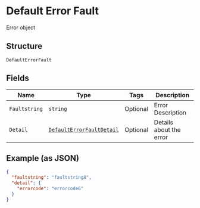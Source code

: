
# Default Error Fault

Error object

## Structure

`DefaultErrorFault`

## Fields

| Name | Type | Tags | Description |
|  --- | --- | --- | --- |
| `Faultstring` | `string` | Optional | Error Description |
| `Detail` | [`DefaultErrorFaultDetail`](../../doc/models/default-error-fault-detail.md) | Optional | Details about the error |

## Example (as JSON)

```json
{
  "faultstring": "faultstring8",
  "detail": {
    "errorcode": "errorcode6"
  }
}
```

